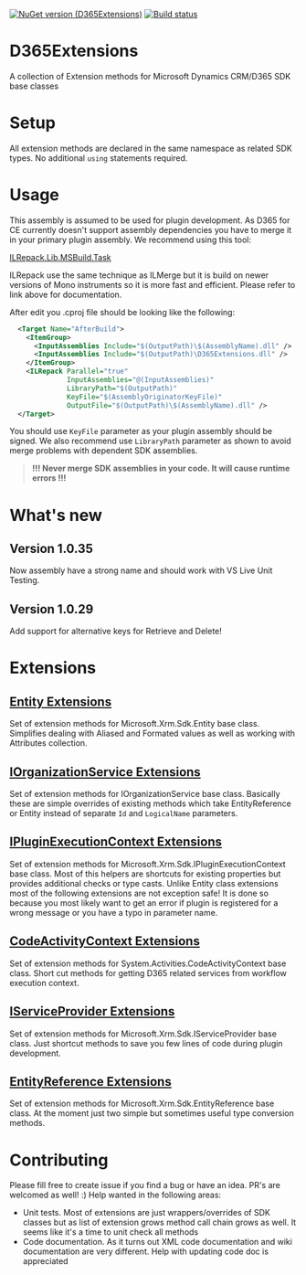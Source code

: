 [![NuGet version (D365Extensions)](https://img.shields.io/nuget/v/D365Extensions.svg?style=flat-square)](https://www.nuget.org/packages/D365Extensions/) [![Build status](https://fixrm.visualstudio.com/fixrm/_apis/build/status/D365Extensions%20Build)](https://fixrm.visualstudio.com/fixrm/_build/latest?definitionId=5)
# D365Extensions
A collection of Extension methods for Microsoft Dynamics CRM/D365 SDK base classes

# Setup
All extension methods are declared in the same namespace as related SDK types. No additional `using` statements required.

# Usage
This assembly is assumed to be used for plugin development. As D365 for CE currently doesn't support assembly dependencies you have to merge it in your primary plugin assembly. We recommend using this tool:

[ILRepack.Lib.MSBuild.Task](https://github.com/ravibpatel/ILRepack.Lib.MSBuild.Task)

ILRepack use the same technique as ILMerge but it is build on newer versions of Mono instruments so it is more fast and efficient. Please refer to link above for documentation.

After edit you .cproj file should be looking like the following:
```XML
  <Target Name="AfterBuild">
    <ItemGroup>
      <InputAssemblies Include="$(OutputPath)\$(AssemblyName).dll" />
      <InputAssemblies Include="$(OutputPath)\D365Extensions.dll" />
    </ItemGroup>
    <ILRepack Parallel="true" 
              InputAssemblies="@(InputAssemblies)"
              LibraryPath="$(OutputPath)" 
              KeyFile="$(AssemblyOriginatorKeyFile)" 
              OutputFile="$(OutputPath)\$(AssemblyName).dll" />
  </Target>
```
You should use `KeyFile` parameter as your plugin assembly should be signed. We also recommend use `LibraryPath` parameter as shown to avoid merge problems with dependent SDK assemblies.

>**!!! Never merge SDK assemblies in your code. It will cause runtime errors !!!**

# What's new

## Version 1.0.35
Now assembly have a strong name and should work with VS Live Unit Testing.

## Version 1.0.29
Add support for alternative keys for Retrieve and Delete!

# Extensions

## [Entity Extensions](../../wiki/Entity-Extensions)
Set of extension methods for Microsoft.Xrm.Sdk.Entity base class. Simplifies dealing with Aliased and Formated values as well as working with Attributes collection.

## [IOrganizationService Extensions](../../wiki/IOrganizationService-Extensions)
Set of extension methods for IOrganizationService base class. Basically these are simple overrides of existing methods which take EntityReference or Entity instead of separate `Id` and `LogicalName` parameters.

## [IPluginExecutionContext Extensions](../../wiki/IPluginExecutionContext-Extensions)
Set of extension methods for Microsoft.Xrm.Sdk.IPluginExecutionContext base class. Most of this helpers are shortcuts for existing properties but provides additional checks or type casts. Unlike Entity class extensions most of the following extensions are not exception safe! It is done so because you most likely want to get an error if plugin is registered for a wrong message or you have a typo in parameter name.

## [CodeActivityContext Extensions](../../wiki/CodeActivityContext-Extensions)
Set of extension methods for System.Activities.CodeActivityContext base class. Short cut methods for getting D365 related services from workflow execution context.

## [IServiceProvider Extensions](../../wiki/IServiceProvider-Extensions)
Set of extension methods for Microsoft.Xrm.Sdk.IServiceProvider base class. Just shortcut methods to save you few lines of code during plugin development.

## [EntityReference Extensions](../../wiki/EntityReference-Extensions)
Set of extension methods for Microsoft.Xrm.Sdk.EntityReference base class. At the moment just two simple but sometimes useful type conversion methods.

# Contributing
Please fill free to create issue if you find a bug or have an idea. PR's are welcomed as well! :) Help wanted in the following areas:
+ Unit tests. Most of extensions are just wrappers/overrides of SDK classes but as list of extension grows method call chain grows as well. It seems like it's a time to unit check all methods
+ Code documentation. As it turns out XML code documentation and wiki documentation are very different. Help with updating code doc is appreciated 
